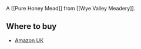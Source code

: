 A [[Pure Honey Mead]] from [[Wye Valley Meadery]].

## Where to buy

- [Amazon UK](https://amzn.to/3qILNM3)

